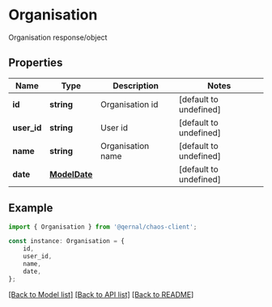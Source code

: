 # Organisation

Organisation response/object

## Properties

Name | Type | Description | Notes
------------ | ------------- | ------------- | -------------
**id** | **string** | Organisation id | [default to undefined]
**user_id** | **string** | User id | [default to undefined]
**name** | **string** | Organisation name | [default to undefined]
**date** | [**ModelDate**](ModelDate.md) |  | [default to undefined]

## Example

```typescript
import { Organisation } from '@qernal/chaos-client';

const instance: Organisation = {
    id,
    user_id,
    name,
    date,
};
```

[[Back to Model list]](../README.md#documentation-for-models) [[Back to API list]](../README.md#documentation-for-api-endpoints) [[Back to README]](../README.md)
